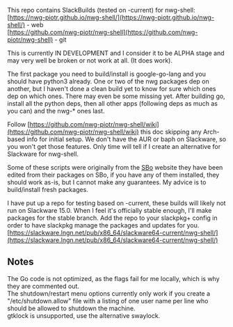 
This repo contains SlackBuilds (tested on -current) for nwg-shell:  
[https://nwg-piotr.github.io/nwg-shell/](https://nwg-piotr.github.io/nwg-shell/) - web  
[https://github.com/nwg-piotr/nwg-shell](https://github.com/nwg-piotr/nwg-shell) - git  

This is currently IN DEVELOPMENT and I consider it to be ALPHA stage and may very well be broken
or not work at all. (It does work).

The first package you need to build/install is google-go-lang and you should have python3 already.
One or two of the nwg packages dep on another, but I haven't done a clean build yet to know for
sure which ones dep on which ones. There may even be some missing yet. After building go, install
all the python deps, then all other apps (following deps as much as you can) and the nwg-* ones
last.

Follow  [https://github.com/nwg-piotr/nwg-shell/wiki](https://github.com/nwg-piotr/nwg-shell/wiki) 
this doc skipping any Arch-based info for initial setup. We don't have the AUR or baph on Slackware, 
so you won't get those features. Only time will tell if I create an alternative for Slackware for 
nwg-shell.

Some of these scripts were originally from the [SBo](https://slackbuilds.org) website they
have been edited from their packages on SBo, if you have any of them installed, they should work 
as-is, but I cannot make any guarantees. My advice is to build/install fresh packages.

I have put up a repo for testing based on -current, these builds will likely not run on Slackware 
15.0. When I feel it's officially stable enough, I'll make packages for the stable branch. Add the 
repo to your slackpkg+ config in order to have slackpkg manage the packages and updates for you.
[https://slackware.lngn.net/pub/x86_64/slackware64-current/nwg-shell/](https://slackware.lngn.net/pub/x86_64/slackware64-current/nwg-shell/)

## Notes

The Go code is not optimized, as the flags fail for me locally, which is why they are commented out.  
The shutdown/restart menu options currently only work if you create a "/etc/shutdown.allow" file 
with a listing of one user name per line who should be allowed to shutdown the machine.  
gtklock is unsupported, use the alternative swaylock.  

